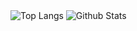 <img src="https://github-readme-stats.vercel.app/api/top-langs/?username=Chaitanya-Keyal&theme=transparent&layout=compact&card_width=444&border_radius=10" alt="Top Langs">

<img src="https://github-readme-stats.vercel.app/api?username=Chaitanya-Keyal&show_icons=true&theme=transparent&card_width=444&border_radius=10" alt = "Github Stats">
